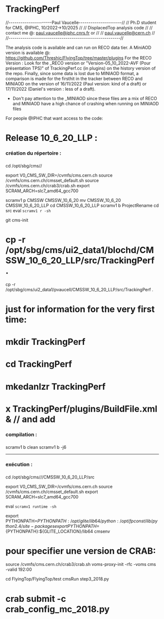 # TrackingPerf

//----------------------Paul Vaucelle----------------------//
//     Ph.D student for CMS, @IPHC, 10/2022->10/2025       //
//              DisplacedTop analysis code                 //
// contact me @: paul.vaucelle@iphc.cnrs.fr or             //
//               paul.vaucelle@cern.ch                     //
//---------------------------------------------------------//

The analysis code is available and can run on RECO data tier.
A MiniAOD version is available @: https://github.com/Threshic/FlyingTop/tree/master/plugins
For the RECO Version : 
Look for the _RECO version or "Version-05_10_2022-AVF (Pour présentation TPS)" of TrackingPerf.cc (in plugins) on the history version of the repo.
Finally, since some data is lost due to MINIAOD format, a comparison is made for the firsthit in the tracker between RECO and MINIAOD on the version 
of 16/11/2022 (Paul version: kind of a draft) or 17/11/2022 (Daniel's version : less of a draft).
+ Don't pay attention to the _MINIAOD since these files are a mix of RECO and MINIAOD have a high chance of crashing when running on MINIAOD files

For people @IPHC that want access to the code:

# Release 10_6_20_LLP : 

###
### création du répertoire :
###

cd /opt/sbg/cms/<insert uiX_dataY>/<insert name>

export V0_CMS_SW_DIR=/cvmfs/cms.cern.ch
source /cvmfs/cms.cern.ch/cmsset_default.sh
source /cvmfs/cms.cern.ch/crab3/crab.sh 
export SCRAM_ARCH=slc7_amd64_gcc700

scramv1 p CMSSW CMSSW_10_6_20
mv CMSSW_10_6_20 CMSSW_10_6_20_LLP
cd CMSSW_10_6_20_LLP
scramv1 b ProjectRename
cd src
eval  `scramv1 r -sh`

git cms-init

# cp -r /opt/sbg/cms/ui2_data1/blochd/CMSSW_10_6_20_LLP/src/TrackingPerf . 
cp -r /opt/sbg/cms/ui2_data1/pvaucell/CMSSW_10_6_20_LLP/src/TrackingPerf .

# just for information for the very first time:
# mkdir TrackingPerf
# cd TrackingPerf
# mkedanlzr TrackingPerf
# x TrackingPerf/plugins/BuildFile.xml & // and add <use name="DataFormats/PatCandidates"/>

###
### compilation :
###

scramv1 b clean
scramv1 b -j6 

-----------------------------------

###
### exécution :
###

cd /opt/sbg/cms/<insert uiX_dataY>/<insert name>/CMSSW_10_6_20_LLP/src

export V0_CMS_SW_DIR=/cvmfs/cms.cern.ch
source /cvmfs/cms.cern.ch/cmsset_default.sh
export SCRAM_ARCH=slc7_amd64_gcc700

eval `scramv1 runtime -sh`

export PYTHONPATH=$PYTHONPATH:/opt/glite/lib64/python:/opt/fpconst/lib/python2.4/site-packages
export PYTHONPATH=${PYTHONPATH}:${GLITE_LOCATION}/lib64
cmsenv

# pour specifier une version de CRAB:
source /cvmfs/cms.cern.ch/crab3/crab.sh 
voms-proxy-init -rfc -voms cms -valid 192:00

cd FlyingTop/FlyingTop/test
cmsRun step3_2018.py
# crab submit -c crab_config_mc_2018.py
